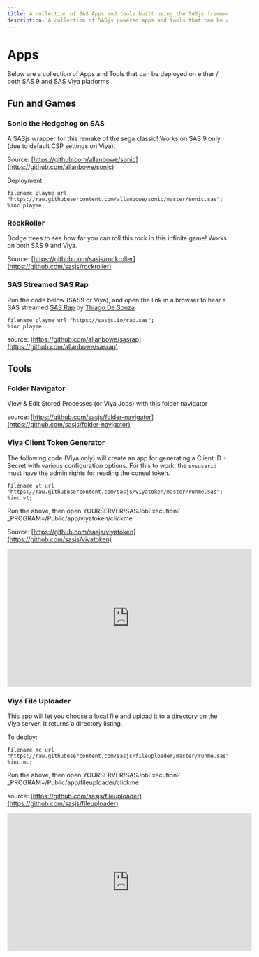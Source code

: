 ```yaml
---
title: A collection of SAS Apps and tools built using the SASjs framework
description: A collection of SASjs powered apps and tools that can be deployed on either / both SAS 9 and SAS Viya platforms
---
```


Apps
====================

Below are a collection of Apps and Tools that can be deployed on either / both SAS 9 and SAS Viya platforms.

## Fun and Games

### Sonic the Hedgehog on SAS
A SASjs wrapper for this remake of the sega classic!  Works on SAS 9 only (due to default CSP settings on Viya).

Source: [https://github.com/allanbowe/sonic](https://github.com/allanbowe/sonic)

Deployment:

```sas
filename playme url "https://raw.githubusercontent.com/allanbowe/sonic/master/sonic.sas";
%inc playme;
```

### RockRoller
Dodge trees to see how far you can roll this rock in this infinite game!  Works on both SAS 9 and Viya.

Source: [https://github.com/sasjs/rockroller](https://github.com/sasjs/rockroller)



### SAS Streamed SAS Rap
Run the code below (SAS9 or Viya), and open the link in a browser to hear a SAS streamed [SAS Rap](https://www.youtube.com/watch?v=FtTAoYV9HS8&feature=youtu.be) by [Thiago De Souza](https://www.linkedin.com/in/thiago-de-souza/)

```SAS
filename playme url "https://sasjs.io/rap.sas";
%inc playme;
```

source: [https://github.com/allanbowe/sasrap](https://github.com/allanbowe/sasrap)


## Tools

### Folder Navigator

View & Edit Stored Processes (or Viya Jobs) with this folder navigator

source: [https://github.com/sasjs/folder-navigator](https://github.com/sasjs/folder-navigator)

### Viya Client Token Generator

The following code (Viya only) will create an app for generating a Client ID + Secret with various configuration options.  For this to work, the `sysuserid` must have the admin rights for reading the consul token.


```sas
filename vt url  "https://raw.githubusercontent.com/sasjs/viyatoken/master/runme.sas";
%inc vt;
```

Run the above, then open YOURSERVER/SASJobExecution?_PROGRAM=/Public/app/viyatoken/clickme

Source: [https://github.com/sasjs/viyatoken](https://github.com/sasjs/viyatoken)

<iframe width="560" height="315" src="https://www.youtube.com/embed/L_ZtRSjTs_I" frameborder="0" allow="accelerometer; autoplay; encrypted-media; gyroscope; picture-in-picture" allowfullscreen></iframe>

### Viya File Uploader

This app will let you choose a local file and upload it to a directory on the Viya server.  It returns a directory listing.

To deploy:

```
filename mc url "https://raw.githubusercontent.com/sasjs/fileuploader/master/runme.sas";
%inc mc;
```

Run the above, then open YOURSERVER/SASJobExecution?_PROGRAM=/Public/app/fileuploader/clickme

source: [https://github.com/sasjs/fileuploader](https://github.com/sasjs/fileuploader)

<iframe width="560" height="315" src="https://www.youtube.com/embed/ERLWmf4vXtk" frameborder="0" allow="accelerometer; autoplay; encrypted-media; gyroscope; picture-in-picture" allowfullscreen></iframe>
